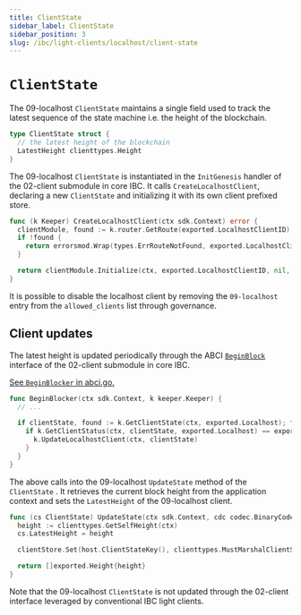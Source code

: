 ```yaml
---
title: ClientState
sidebar_label: ClientState
sidebar_position: 3
slug: /ibc/light-clients/localhost/client-state
---
```



# `ClientState`

The 09-localhost `ClientState` maintains a single field used to track the latest sequence of the state machine i.e. the height of the blockchain.

```go
type ClientState struct {
  // the latest height of the blockchain
  LatestHeight clienttypes.Height
}
```

The 09-localhost `ClientState` is instantiated in the `InitGenesis` handler of the 02-client submodule in core IBC.
It calls `CreateLocalhostClient`, declaring a new `ClientState` and initializing it with its own client prefixed store.

```go
func (k Keeper) CreateLocalhostClient(ctx sdk.Context) error {
  clientModule, found := k.router.GetRoute(exported.LocalhostClientID)
  if !found {
    return errorsmod.Wrap(types.ErrRouteNotFound, exported.LocalhostClientID)
  }

  return clientModule.Initialize(ctx, exported.LocalhostClientID, nil, nil)
}
```

It is possible to disable the localhost client by removing the `09-localhost` entry from the `allowed_clients` list through governance.

## Client updates

The latest height is updated periodically through the ABCI [`BeginBlock`](https://docs.cosmos.network/v0.47/building-modules/beginblock-endblock) interface of the 02-client submodule in core IBC.

[See `BeginBlocker` in abci.go.](https://github.com/cosmos/ibc-go/blob/v8.1.1/modules/core/02-client/abci.go#L12)

```go
func BeginBlocker(ctx sdk.Context, k keeper.Keeper) {
  // ...

  if clientState, found := k.GetClientState(ctx, exported.Localhost); found {
    if k.GetClientStatus(ctx, clientState, exported.Localhost) == exported.Active {
      k.UpdateLocalhostClient(ctx, clientState)
    }
  }
}
```

The above calls into the 09-localhost `UpdateState` method of the `ClientState` .
It retrieves the current block height from the application context and sets the `LatestHeight` of the 09-localhost client.

```go
func (cs ClientState) UpdateState(ctx sdk.Context, cdc codec.BinaryCodec, clientStore sdk.KVStore, clientMsg exported.ClientMessage) []exported.Height {
  height := clienttypes.GetSelfHeight(ctx)
  cs.LatestHeight = height

  clientStore.Set(host.ClientStateKey(), clienttypes.MustMarshalClientState(cdc, &cs))

  return []exported.Height{height}
}
```

Note that the 09-localhost `ClientState` is not updated through the 02-client interface leveraged by conventional IBC light clients.
